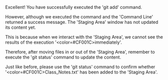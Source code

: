 Excellent! 
You have successfully executed the 'git add' command.

However, although we executed the command and the 'Command Line' returned a success message.
The 'Staging Area' window has not updated its content yet.

This is because when we interact with the 'Staging Area', 
we cannot see the results of the execution '<color=#CF001C>immediately</color>'.

Therefore, after moving files in or out of the 'Staging Area', 
remember to execute the 'git status' command to update the content.

Just like before, 
please use the 'git status' command to confirm 
whether '<color=#CF001C>Class_Notes.txt</color>' has been added to the 'Staging Area'.